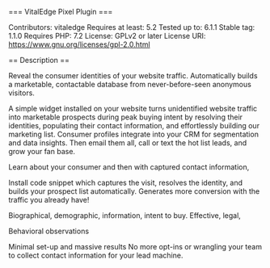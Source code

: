 === VitalEdge Pixel Plugin ===

Contributors: vitaledge
Requires at least: 5.2
Tested up to: 6.1.1
Stable tag: 1.1.0
Requires PHP: 7.2
License: GPLv2 or later
License URI: https://www.gnu.org/licenses/gpl-2.0.html

== Description ==

Reveal the consumer identities of your website traffic. Automatically builds a marketable, contactable database from never-before-seen anonymous visitors.

A simple widget installed on your website turns unidentified website traffic into marketable prospects during peak buying intent by resolving their identities, populating their contact information, and effortlessly building our marketing list. Consumer profiles integrate into your CRM for segmentation and data insights. Then email them all, call or text the hot list leads, and grow your fan base.

Learn about your consumer and then with captured contact information, 

Install code snippet which captures the visit, resolves the identity, and builds your prospect list automatically. 
Generates more conversion with the traffic you already have!

Biographical, demographic, information, intent to buy.
Effective, legal, 

Behavioral observations

Minimal set-up and massive results
No more opt-ins or wrangling your team to collect contact information for your lead machine.

